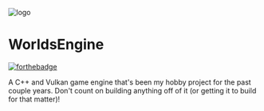 ![logo](EngineData/UI/Editor/Images/logo_no_background.png)
# WorldsEngine

[![forthebadge](https://forthebadge.com/images/badges/powered-by-black-magic.svg)](https://forthebadge.com)

A C++ and Vulkan game engine that's been my hobby project for the past couple years. Don't count on building anything off of it (or getting it to build for that matter)!
